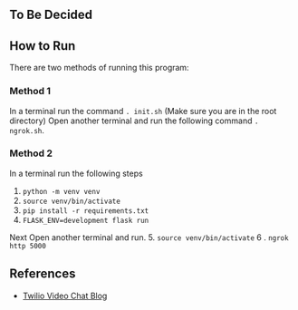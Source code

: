 
## To Be Decided


## How to Run

There are two methods of running this program:

### Method 1
In a terminal run the command `. init.sh` (Make sure you are in the root directory)
Open another terminal and run the following command `. ngrok.sh`.

### Method 2
In a terminal run the following steps
1. `python -m venv venv`
2. `source venv/bin/activate`
3. `pip install -r requirements.txt`
4. `FLASK_ENV=development flask run`

Next Open another terminal and run.
5. `source venv/bin/activate`
6 . `ngrok http 5000`


## References
- [Twilio Video Chat Blog](https://www.twilio.com/blog/build-video-chat-application-python-javascript-twilio-programmable-video)
